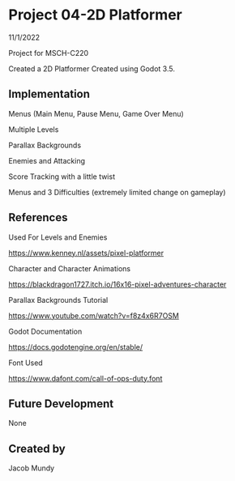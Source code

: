 # Project 04-2D Platformer

11/1/2022

Project for MSCH-C220

Created a 2D Platformer Created using Godot 3.5.

## Implementation

Menus (Main Menu, Pause Menu, Game Over Menu)

Multiple Levels

Parallax Backgrounds

Enemies and Attacking

Score Tracking with a little twist

Menus and 3 Difficulties (extremely limited change on gameplay)

## References


Used For Levels and Enemies

https://www.kenney.nl/assets/pixel-platformer

Character and Character Animations

https://blackdragon1727.itch.io/16x16-pixel-adventures-character

Parallax Backgrounds Tutorial 

https://www.youtube.com/watch?v=f8z4x6R7OSM

Godot Documentation

https://docs.godotengine.org/en/stable/

Font Used

https://www.dafont.com/call-of-ops-duty.font 


## Future Development
None

## Created by
Jacob Mundy
